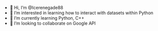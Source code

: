 - 👋 Hi, I’m @Icerenegade88
- 👀 I’m interested in learning how to interact with datasets within Python
- 🌱 I’m currently learning Python, C++
- 💞️ I’m looking to collaborate on Google API

<!---
Icerenegade88/Icerenegade88 is a ✨ special ✨ repository because its `README.md` (this file) appears on your GitHub profile.
You can click the Preview link to take a look at your changes.
--->
